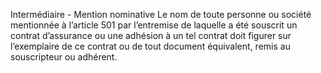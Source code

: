 Intermédiaire - Mention nominative
Le nom de toute personne ou société mentionnée à l’article 501 par l’entremise de laquelle a été souscrit un contrat d’assurance ou une adhésion à un tel contrat doit figurer sur l’exemplaire de ce contrat ou de tout document équivalent, remis au souscripteur ou adhérent.